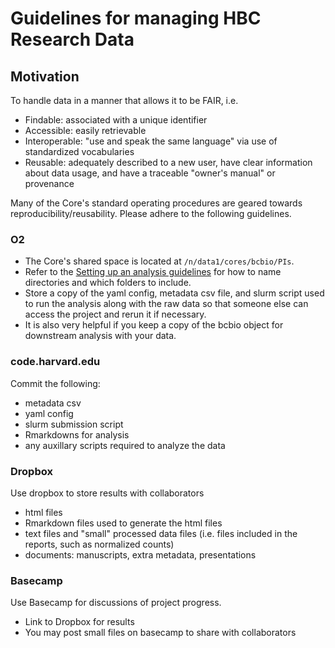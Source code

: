 # Guidelines for managing HBC Research Data

## Motivation
To handle data in a manner that allows it to be FAIR, i.e.

* Findable: associated with a unique identifier
* Accessible: easily retrievable
* Interoperable: "use and speak the same language" via use of standardized vocabularies
* Reusable: adequately described to a new user, have clear information about data usage, and have a traceable "owner's manual" or provenance

Many of the Core's standard operating procedures are geared towards reproducibility/reusability. Please adhere to the following guidelines.

### O2

* The Core's shared space is located at `/n/data1/cores/bcbio/PIs`. 
* Refer to the [Setting up an analysis guidelines](https://github.com/hbc/knowledgebase/blob/master/admin/guides/setting_up_an_analysis_guidelines.md) for how to name directories and which folders to include. 
* Store a copy of the yaml config, metadata csv file, and slurm script used to run the analysis along with the raw data so that someone else can access the project and rerun it if necessary. 
* It is also very helpful if you keep a copy of the bcbio object for downstream analysis with your data.

### code.harvard.edu

Commit the following:
* metadata csv
* yaml config
* slurm submission script
* Rmarkdowns for analysis
* any auxillary scripts required to analyze the data

### Dropbox

Use dropbox to store results with collaborators
* html files
* Rmarkdown files used to generate the html files
* text files and "small" processed data files (i.e. files included in the reports, such as normalized counts)
* documents: manuscripts, extra metadata, presentations

### Basecamp

Use Basecamp for discussions of project progress.
* Link to Dropbox for results
* You may post small files on basecamp to share with collaborators
